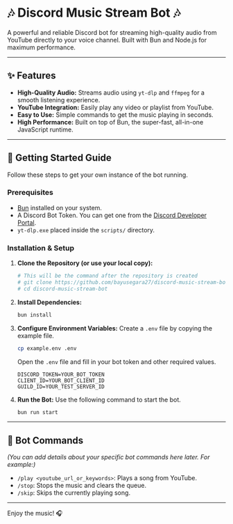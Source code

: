 # 🎶 Discord Music Stream Bot 🎶

A powerful and reliable Discord bot for streaming high-quality audio from YouTube directly to your voice channel. Built with Bun and Node.js for maximum performance.

---

## ✨ Features

- **High-Quality Audio:** Streams audio using `yt-dlp` and `ffmpeg` for a smooth listening experience.
- **YouTube Integration:** Easily play any video or playlist from YouTube.
- **Easy to Use:** Simple commands to get the music playing in seconds.
- **High Performance:** Built on top of Bun, the super-fast, all-in-one JavaScript runtime.

---

## 🚀 Getting Started Guide

Follow these steps to get your own instance of the bot running.

### Prerequisites

- [Bun](https://bun.sh/) installed on your system.
- A Discord Bot Token. You can get one from the [Discord Developer Portal](https://discord.com/developers/applications).
- `yt-dlp.exe` placed inside the `scripts/` directory.

### Installation & Setup

1.  **Clone the Repository (or use your local copy):**
    ```bash
    # This will be the command after the repository is created
    # git clone https://github.com/bayusegara27/discord-music-stream-bot.git
    # cd discord-music-stream-bot
    ```

2.  **Install Dependencies:**
    ```bash
    bun install
    ```

3.  **Configure Environment Variables:**
    Create a `.env` file by copying the example file.
    ```bash
    cp example.env .env
    ```
    Open the `.env` file and fill in your bot token and other required values.
    ```
    DISCORD_TOKEN=YOUR_BOT_TOKEN
    CLIENT_ID=YOUR_BOT_CLIENT_ID
    GUILD_ID=YOUR_TEST_SERVER_ID
    ```

4.  **Run the Bot:**
    Use the following command to start the bot.
    ```bash
    bun run start
    ```

---

## 🤖 Bot Commands

_(You can add details about your specific bot commands here later. For example:)_

- `/play <youtube_url_or_keywords>`: Plays a song from YouTube.
- `/stop`: Stops the music and clears the queue.
- `/skip`: Skips the currently playing song.

---

Enjoy the music! 🎧